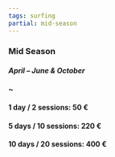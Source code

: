 ```yaml
---
tags: surfing
partial: mid-season
---
```


### Mid Season

#### *April – June & October*

#### ~

#### 1 day / 2 sessions: 50 €

#### 5 days / 10 sessions: 220 €

#### 10 days / 20 sessions: 400 €

